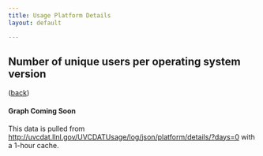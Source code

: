 ```yaml
---
title: Usage Platform Details
layout: default

---
```






<link rel="stylesheet" type="text/css" href="/css/bar-chart.css" />
<h2>Number of unique users per operating system version</h2> (<a href="usage.html">back</a>)
<div id="count" class="count"><h4>Graph Coming Soon</h4></div>
<p>This data is pulled from <a href="http://uvcdat.llnl.gov/UVCDATUsage/log/json/platform/details/?days=0">http://uvcdat.llnl.gov/UVCDATUsage/log/json/platform/details/?days=0</a> with a 1-hour cache.</p>



